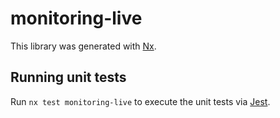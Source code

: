 # monitoring-live

This library was generated with [Nx](https://nx.dev).

## Running unit tests

Run `nx test monitoring-live` to execute the unit tests via [Jest](https://jestjs.io).
